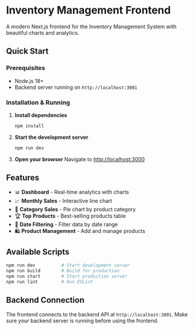 # Inventory Management Frontend

A modern Next.js frontend for the Inventory Management System with beautiful charts and analytics.

## Quick Start

### Prerequisites

- Node.js 18+
- Backend server running on `http://localhost:3001`

### Installation & Running

1. **Install dependencies**

   ```bash
   npm install
   ```

2. **Start the development server**

   ```bash
   npm run dev
   ```

3. **Open your browser**
   Navigate to [http://localhost:3000](http://localhost:3000)

## Features

- 📊 **Dashboard** - Real-time analytics with charts
- 📈 **Monthly Sales** - Interactive line chart
- 🥧 **Category Sales** - Pie chart by product category
- 🏆 **Top Products** - Best-selling products table
- 📅 **Date Filtering** - Filter data by date range
- 🛍️ **Product Management** - Add and manage products

## Available Scripts

```bash
npm run dev          # Start development server
npm run build        # Build for production
npm run start        # Start production server
npm run lint         # Run ESLint
```

## Backend Connection

The frontend connects to the backend API at `http://localhost:3001`. Make sure your backend server is running before using the frontend.
